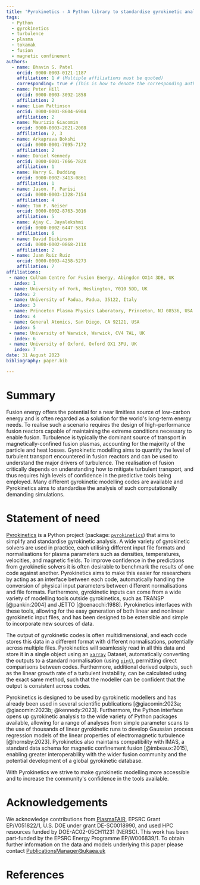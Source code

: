 ```yaml
---
title: 'Pyrokinetics - A Python library to standardise gyrokinetic analysis'
tags:
  - Python
  - gyrokinetics
  - turbulence
  - plasma
  - tokamak
  - fusion
  - magnetic confinement
authors:
  - name: Bhavin S. Patel
    orcid: 0000-0003-0121-1187
    affiliation: 1 # (Multiple affiliations must be quoted)
    corresponding: true # (This is how to denote the corresponding author)
  - name: Peter Hill
    orcid: 0000-0003-3092-1858
    affiliation: 2
  - name: Liam Pattinson
    orcid: 0000-0001-8604-6904
    affiliation: 2
  - name: Maurizio Giacomin
    orcid: 0000-0003-2821-2008
    affiliation: 2, 3
  - name: Arkaprava Bokshi
    orcid: 0000-0001-7095-7172
    affiliation: 2
  - name: Daniel Kennedy
    orcid: 0000-0001-7666-782X
    affiliation: 1
  - name: Harry G. Dudding
    orcid: 0000-0002-3413-0861
    affiliation: 1
  - name: Jason. F. Parisi
    orcid: 0000-0003-1328-7154
    affiliation: 4
  - name: Tom F. Neiser
    orcid: 0000-0002-8763-3016
    affiliation: 5
  - name: Ajay C. Jayalekshmi
    orcid: 0000-0002-6447-581X
    affiliation: 6
  - name: David Dickinson
    orcid: 0000-0002-0868-211X
    affiliation: 2
  - name: Juan Ruiz Ruiz
    orcid: 0000-0003-4258-5273
    affiliation: 7
affiliations:
 - name: Culham Centre for Fusion Energy, Abingdon OX14 3DB, UK
   index: 1
 - name: University of York, Heslington, Y010 5DD, UK 
   index: 2
 - name: University of Padua, Padua, 35122, Italy 
   index: 3
 - name: Princeton Plasma Physics Laboratory, Princeton, NJ 08536, USA
   index: 4
 - name: General Atomics, San Diego, CA 92121, USA
   index: 5
 - name: University of Warwick, Warwick, CV4 7AL, UK
   index: 6
 - name: University of Oxford, Oxford OX1 3PU, UK
   index: 7
date: 31 August 2023
bibliography: paper.bib

---
```


# Summary

Fusion energy offers the potential for a near limitless source of low-carbon energy and is often 
regarded as a solution for the world's long-term energy needs. To realise such a scenario requires
the design of high-performance fusion reactors capable of maintaining the extreme conditions
necessary to enable fusion. Turbulence is typically the dominant source of transport in magnetically-confined fusion
plasmas, accounting for the majority of the particle and heat losses. Gyrokinetic modelling aims to 
quantify the level of turbulent transport encountered in fusion reactors and can be used to understand the 
major drivers of turbulence. The realisation of fusion critically depends on understanding how to
mitigate turbulent transport, and thus requires high levels of confidence in the predictive tools being
employed. Many different gyrokinetic modelling codes are available and Pyrokinetics aims to
standardise the analysis of such computationally demanding simulations.

# Statement of need

[Pyrokinetics](https://github.com/pyro-kinetics/pyrokinetics) is a Python project (package: 
[`pyrokinetics`](https://pypi.org/project/pyrokinetics/))
that aims to simplify and standardise gyrokinetic analysis. A wide 
variety of gyrokinetic solvers are used in practice, each utilising different input file formats and
normalisations for plasma parameters such as densities, temperatures, velocities,
and magnetic fields. To improve confidence in the predictions from gyrokinetic solvers it is often 
desirable to benchmark the results of one code against another. Pyrokinetics aims to make this
easier for researchers by acting as an interface between each code, automatically
handling the conversion of physical input parameters between different normalisations
and file formats. Furthermore, gyrokinetic inputs can come from a
wide variety of modelling tools outside gyrokinetics, such as TRANSP [@pankin:2004] and JETTO [@cenacchi:1988]. 
Pyrokinetics interfaces with these tools, allowing for the easy generation of both linear and nonlinear gyrokinetic 
input files, and has been designed to be extensible and simple to incorporate new sources of data. 

The output of gyrokinetic codes is often multidimensional, and each code stores this data in a
different format with different normalisations, potentially across multiple files. Pyrokinetics will seamlessly read in
all this data and store it in a single object using an [`xarray`](https://pypi.org/project/xarray/) Dataset,
automatically converting the outputs to a standard normalisation (using [`pint`](https://pypi.org/project/Pint/)),
permitting direct comparisons between codes. Furthermore, additional derived
outputs, such as the linear growth rate of a turbulent instability, can be calculated using the exact
same method, such that the modeller can be confident that the output is consistent across codes.

Pyrokinetics is designed to be used by gyrokinetic modellers and has already been used in several
scientific publications [@giacomin:2023a; @giacomin:2023b; @kennedy:2023]. Furthermore, the 
Python interface opens up gyrokinetic analysis to the wide variety of Python packages available,
allowing for a range of analyses from simple parameter scans to the use of
thousands of linear gyrokinetic runs to develop Gaussian process regression models of the
linear properties of electromagnetic turbulence [@hornsby:2023]. Pyrokinetics also maintains 
compatibility with IMAS, a standard data schema for magnetic confinement fusion [@imbeaux:2015], enabling
greater interoperability with the wider fusion community and the potential development of a global gyrokinetic
database.

With Pyrokinetics we strive to make gyrokinetic modelling more accessible and to increase the
community's confidence in the tools available.


# Acknowledgements

We acknowledge contributions from [PlasmaFAIR](https://plasmafair.github.io), EPSRC Grant EP/V051822/1, U.S. DOE under 
grant DE-SC0018990, and used HPC resources funded by DOE-AC02-05CH11231 (NERSC). This work has been part-funded by 
the EPSRC Energy Programme EP/W006839/1. To obtain further information on the data and models underlying this paper
please contact PublicationsManager@ukaea.uk

# References
